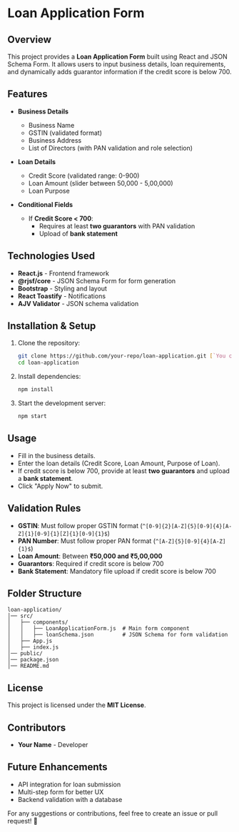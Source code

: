 # Loan Application Form

## Overview
This project provides a **Loan Application Form** built using React and JSON Schema Form. It allows users to input business details, loan requirements, and dynamically adds guarantor information if the credit score is below 700.

## Features
- **Business Details**
  - Business Name
  - GSTIN (validated format)
  - Business Address
  - List of Directors (with PAN validation and role selection)

- **Loan Details**
  - Credit Score (validated range: 0-900)
  - Loan Amount (slider between 50,000 - 5,00,000)
  - Loan Purpose

- **Conditional Fields**
  - If **Credit Score < 700**:
    - Requires at least **two guarantors** with PAN validation
    - Upload of **bank statement**

## Technologies Used
- **React.js** - Frontend framework
- **@rjsf/core** - JSON Schema Form for form generation
- **Bootstrap** - Styling and layout
- **React Toastify** - Notifications
- **AJV Validator** - JSON schema validation

## Installation & Setup
1. Clone the repository:
   ```sh
   git clone https://github.com/your-repo/loan-application.git [`You can't clone it's a public repo.....`]
   cd loan-application
   ```

2. Install dependencies:
   ```sh
   npm install
   ```

3. Start the development server:
   ```sh
   npm start
   ```

## Usage
- Fill in the business details.
- Enter the loan details (Credit Score, Loan Amount, Purpose of Loan).
- If credit score is below 700, provide at least **two guarantors** and upload a **bank statement**.
- Click "Apply Now" to submit.

## Validation Rules
- **GSTIN**: Must follow proper GSTIN format (`^[0-9]{2}[A-Z]{5}[0-9]{4}[A-Z]{1}[0-9]{1}[Z]{1}[0-9]{1}$`)
- **PAN Number**: Must follow proper PAN format (`^[A-Z]{5}[0-9]{4}[A-Z]{1}$`)
- **Loan Amount**: Between **₹50,000 and ₹5,00,000**
- **Guarantors**: Required if credit score is below 700
- **Bank Statement**: Mandatory file upload if credit score is below 700

## Folder Structure
```
loan-application/
│── src/
│   ├── components/
│   │   ├── LoanApplicationForm.js  # Main form component
│   │   ├── loanSchema.json         # JSON Schema for form validation
│   ├── App.js
│   ├── index.js
│── public/
│── package.json
│── README.md
```

## License
This project is licensed under the **MIT License**.

## Contributors
- **Your Name** - Developer

## Future Enhancements
- API integration for loan submission
- Multi-step form for better UX
- Backend validation with a database

For any suggestions or contributions, feel free to create an issue or pull request! 🚀


